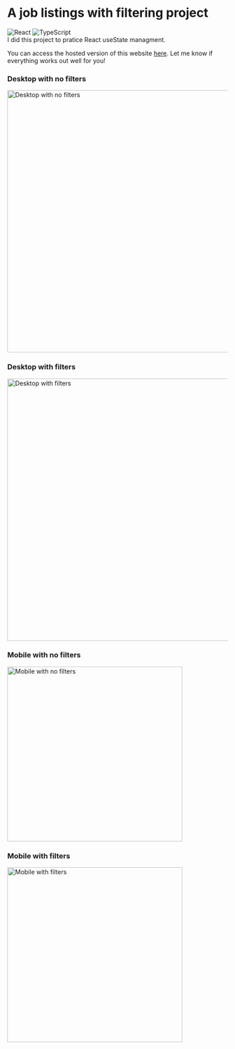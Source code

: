# A job listings with filtering project
![React](https://img.shields.io/badge/react-%2320232a.svg?style=for-the-badge&logo=react&logoColor=%2361DAFB) ![TypeScript](https://img.shields.io/badge/typescript-%23007ACC.svg?style=for-the-badge&logo=typescript&logoColor=white) <br />
I did this project to pratice React useState managment.

You can access the hosted version of this website [here](https://dev-david-alves.github.io/Job-listings-with-filtering/). Let me know if everything works out well for you!

### Desktop with no filters
<img src="https://github.com/dev-david-alves/Job-listings-with-filtering/blob/main/src/design/desktop-design.jpg" alt="Desktop with no filters" style="height: auto; width:600px;"/>

### Desktop with filters
<img src="https://github.com/dev-david-alves/Job-listings-with-filtering/blob/main/src/design/active-states.jpg" alt="Desktop with filters" style="height: auto; width:600px;"/>

### Mobile with no filters
<img src="https://github.com/dev-david-alves/Job-listings-with-filtering/blob/main/src/design/mobile-design.jpg" alt="Mobile with no filters" style="height: auto; width:400px;"/>

### Mobile with filters
<img src="https://github.com/dev-david-alves/Job-listings-with-filtering/blob/main/src/design/mobile-with-filters.jpg" alt="Mobile with filters" style="height: auto; width:400px;"/>

